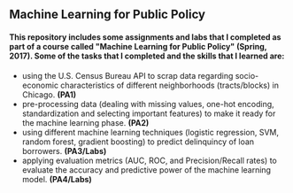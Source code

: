 ## Machine Learning for Public Policy

#### This repository includes some assignments and labs that I completed as part of a course called "Machine Learning for Public Policy" (Spring, 2017). Some of the tasks that I completed and the skills that I learned are:

- using the U.S. Census Bureau API to scrap data regarding socio-economic characteristics of different neighborhoods (tracts/blocks) in Chicago. **(PA1)**
- pre-processing data (dealing with missing values, one-hot encoding, standardization and selecting important features) to make it ready for the machine learning phase. **(PA2)**
- using different machine learning techniques (logistic regression, SVM, random forest, gradient boosting) to predict delinquincy of loan borrowers. **(PA3/Labs)**
- applying evaluation metrics (AUC, ROC, and Precision/Recall rates) to evaluate the accuracy and predictive power of the machine learning model. **(PA4/Labs)**